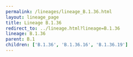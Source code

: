 ```yaml
---
permalink: /lineages/lineage_B.1.36.html
layout: lineage_page
title: Lineage B.1.36
redirect_to: ../lineage.html?lineage=B.1.36
lineage: B.1.36
parent: B.1
children: ['B.1.36', 'B.1.36.16', 'B.1.36.19']
---
```

